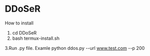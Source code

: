 # DDoSeR
How to install
1. cd DDoSeR
2. bash termux-install.sh

3.Run .py file. Examle python ddos.py --url www.test.com --p 200

